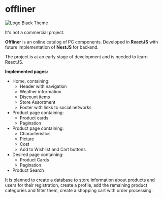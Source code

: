 # offliner
![Logo Black Theme](https://github.com/user-attachments/assets/ffa2b7b8-01d4-4ecb-8cf9-cea737081198)

It's not a commercial project.

**Offliner** is an online catalog of PC components. Developed in **ReactJS** with future implementation of **NestJS** for backend. 

The project is at an early stage of development and is needed to learn ReactJS. 

**Implemented pages:**
- Home, containing:
  - Header with navigation
  - Weather information
  - Discount items
  - Store Assortment 
  - Footer with links to social networks
- Product page containing:
  - Product cards
  - Pagination
- Product page containing:
  - Characteristics
  - Picture 
  - Cost
  - Add to Wishlist and Cart buttons
- Desired page containing:
  - Product Cards
  - Pagination
- Product Search

It is planned to create a database to store information about products and users for their registration, create a profile, add the remaining product categories and filter them, create a shopping cart with order processing.
